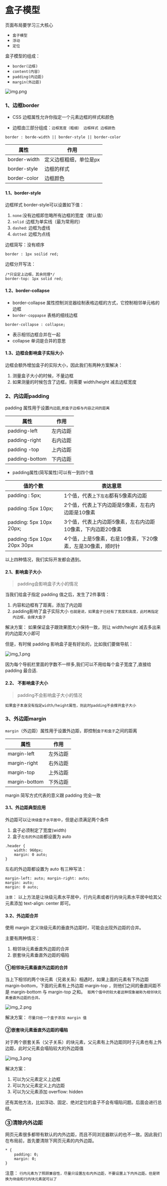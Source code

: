 # 盒子模型

页面布局要学习三大核心

* `盒子模型`
* `浮动`
* `定位`

盒子模型的组成：

* `border(边框)`
* `content(内容)`
* `padding(内边距)`
* `margin(外边距)`

![img.png](images/css-box-01.png)

### 1、边框border

* CSS 边框属性允许你指定一个元素边框的样式和颜色

* 边框由三部分组成：`边框宽度（粗细） 边框样式 边框颜色`

```
border : borde-width || border-style || border-color
```

| 属性 | 作用 |
| --- | --- |
| border-width | 定义边框粗细，单位是px |
| border-style | 边框的样式 |
| border-color | 边框颜色 |

#### 1.1、border-style

边框样式 border-style可以设置如下值：

1. `none`:没有边框即忽略所有边框的宽度（默认值）
2. `solid` :边框为单实线（最为常用的）
3. `dashed`: 边框为虚线
4. `dotted`: 边框为点线

边框简写：没有顺序

```
border : 1px soilid red;
```

边框分开写法：

```
/*只设定上边框，其余同理*/
border-top: 1px solid red;
```

#### 1.2、border-collapse

* border-collapse 属性控制浏览器绘制表格边框的方式，它控制相邻单元格的边框
* `border-coppapse` 表格的细线边框

```
border-collapse : collapse;
```

* 表示相邻边框合并在一起
* collapse 单词是合并的意思

#### 1.3、边框会影响盒子实际大小

边框会额外增加盒子的实际大小，因此我们有两种方案解决：

1. 测量盒子大小的时候，不量边框
2. 如果测量的时候包含了边框，则需要 width/height 减去边框宽度

### 2、内边距padding

padding 属性用于设置`内边距`,`即盒子边框与内容之间的距离`

| 属性 | 作用 |
| --- | --- |
| padding-left | 左内边距 |
| padding-right | 右内边距 |
| padding -top | 上内边距 |
| padding-bottom | 下内边距 |

* padding属性(简写属性)可以有一到四个值

| 值的个数 | 表达意思 |
| --- | --- |
| padding : 5px; | 1个值，代表`上下左右`都有5像素内边距 |
| padding :5px 10px; | 2个值，代表上下内边距是5像素，左右内边距是10像素 |
| padding: 5px 10px 20px; | 3个值，代表上内边距5像素，左右内边距10像素，下内边距20像素 |
| padding :5px 10px 20px 30px | 4个值，上是5像素，右是10像素，下20像素，左是30像素，顺时针 |

以上四种情况，我们实际开发都会遇到。

#### 2.1、影响盒子大小

> padding会影响盒子大小的情况

当我们给盒子指定 padding 值之后，发生了2件事情：

1. 内容和边框有了距离，添加了内边距
2. padding影响了盒子实际大小
   `也就是说，如果盒子已经有了宽度和高度，此时再指定内边框，会撑大盒子`

解决方案： 如果保证盒子跟效果图大小保持一致，则让 width/height 减去多出来的内边距大小即可

但是，有时候 padding 影响盒子是有好处的，比如我们要做导航：

![img_1.png](images/css-box-02.png)

因为每个导航栏里面的字数不一样多,我们可以不用给每个盒子宽度了,直接给 padding 最合适.

#### 2.2、 不影响盒子大小

> padding不会影响盒子大小的情况

`如果盒子本身没有指定width/height属性，则此时padding不会撑开盒子大小`

### 3、外边距margin

`margin`（外边距）属性用于设置外边距，即控制`盒子和盒子`之间的距离

| 属性 | 作用 |
| --- | --- |
| margin-left | 左外边距 |
| margin-right | 右外边距 |
| margin-top | 上外边距 |
| margin-bottom | 下外边距 |

margin 简写方式代表的意义跟 padding 完全一致

#### 3.1、外边距典型应用

外边距可以让`块级盒子水平居中`，但是必须满足两个条件

1. 盒子必须制定了宽度(width)
2. 盒子`左右的外边距`都设置为 auto

```
.header {
    width: 960px;
    margin: 0 auto;
}
```

左右的外边距都设置为 auto 有三种写法：

```
margin-left: auto; margin-right: auto;
margin: auto;
margin: 0 auto;
```

`注意`： 以上方法是让块级元素水平居中，行内元素或者行内块元素水平居中给其父元素添加 text-align: center 即可。

#### 3.2、外边距合并

使用 margin 定义块级元素的垂直外边距时，可能会出现外边距的合并。

主要有两种情况：

1. 相邻块元素垂直外边距的合并
2. 嵌套块元素垂直外边距的塌陷

#### ①相邻块元素垂直外边距的合并

当上下相邻的两个块元素（兄弟关系）相遇时，如果上面的元素有下外边距 margin-bottom，下面的元素有上外边距 margin-top ，则他们之间的垂直间距不是 margin-bottom 与 margin-top 之和。`
取两个值中的较大者这种现象被称为相邻块元素垂直外边距的合并。`

![img_2.png](images/css-box-03.png)

解决方案： `尽量只给一个盒子添加 margin 值`

#### ②嵌套块元素垂直外边距的塌陷

对于两个嵌套关系（父子关系）的块元素，父元素有上外边距同时子元素也有上外边距，此时父元素会塌陷较大的外边距值

![img_3.png](images/css-box-04.png)

解决方案：

1. 可以为父元素定义上边框
2. 可以为父元素定义上内边距
3. 可以为父元素添加 overflow: hidden

还有其他方法，比如浮动、固定、绝对定位的盒子不会有塌陷问题。后面会进行总结。

### ③清除内外边距

网页元素很多都带有默认的内外边距，而且不同浏览器默认的也不一致。因此我们在布局前，首先要清除下网页元素的内外边距。

```
* {
    padding: 0;
    margin: 0;
}
```

注意： `行内元素为了照顾兼容性，尽量只设置左右内外边距，不要设置上下内外边距。但是转换为块级和行内块元素就可以了`
